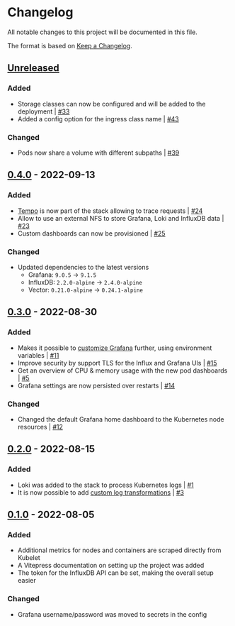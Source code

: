 # Changelog
All notable changes to this project will be documented in this file.

The format is based on [Keep a Changelog](https://keepachangelog.com/en/1.0.0/).

## [Unreleased]
### Added
- Storage classes can now be configured and will be added to the deployment | [#33](https://github.com/hendric-dev/k8s-observability/issues/33)
- Added a config option for the ingress class name | [#43](https://github.com/hendric-dev/k8s-observability/issues/43)

### Changed
- Pods now share a volume with different subpaths | [#39](https://github.com/hendric-dev/k8s-observability/issues/39)

## [0.4.0] - 2022-09-13
### Added
- [Tempo](https://github.com/grafana/tempo) is now part of the stack allowing to trace requests | [#24](https://github.com/hendric-dev/k8s-observability/issues/24)
- Allow to use an external NFS to store Grafana, Loki and InfluxDB data | [#23](https://github.com/hendric-dev/k8s-observability/issues/23)
- Custom dashboards can now be provisioned | [#25](https://github.com/hendric-dev/k8s-observability/issues/25)

### Changed
- Updated dependencies to the latest versions
  - Grafana: `9.0.5` -> `9.1.5`
  - InfluxDB: `2.2.0-alpine` -> `2.4.0-alpine`
  - Vector: `0.21.0-alpine` -> `0.24.1-alpine`

## [0.3.0] - 2022-08-30
### Added
- Makes it possible to [customize Grafana](https://hendric-dev.github.io/k8s-observability/configuration-reference/grafana.html#customize-grafana) further, using environment variables
| [#11](https://github.com/hendric-dev/k8s-observability/issues/11)
- Improve security by support TLS for the Influx and Grafana UIs | [#15](https://github.com/hendric-dev/k8s-observability/issues/15)
- Get an overview of CPU & memory usage with the new pod dashboards | [#5](https://github.com/hendric-dev/k8s-observability/issues/5)
- Grafana settings are now persisted over restarts | [#14](https://github.com/hendric-dev/k8s-observability/issues/14)

### Changed
- Changed the default Grafana home dashboard to the Kubernetes node resources | [#12](https://github.com/hendric-dev/k8s-observability/issues/12)

## [0.2.0] - 2022-08-15
### Added
- Loki was added to the stack to process Kubernetes logs | [#1](https://github.com/hendric-dev/k8s-observability/issues/1)
- It is now possible to add [custom log transformations](https://hendric-dev.github.io/k8s-observability/advanced/custom-log-transformations.html)
| [#3](https://github.com/hendric-dev/k8s-observability/issues/3)

## [0.1.0] - 2022-08-05
### Added
- Additional metrics for nodes and containers are scraped directly from Kubelet
- A Vitepress documentation on setting up the project was added
- The token for the InfluxDB API can be set, making the overall setup easier

### Changed
- Grafana username/password was moved to secrets in the config

[Unreleased]: https://github.com/hendric-dev/k8s-observability/compare/0.4.0...main
[0.4.0]: https://github.com/hendric-dev/k8s-observability/releases/tag/0.4.0
[0.3.0]: https://github.com/hendric-dev/k8s-observability/releases/tag/0.3.0
[0.2.0]: https://github.com/hendric-dev/k8s-observability/releases/tag/0.2.0
[0.1.0]: https://github.com/hendric-dev/k8s-observability/releases/tag/0.1.0
